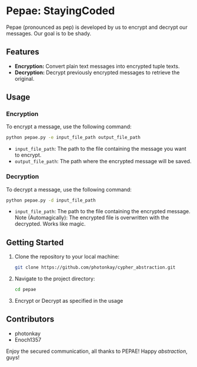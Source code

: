 # Pepae: StayingCoded

Pepae (pronounced as pep) is developed by us to encrypt and decrypt our messages. Our goal is to be shady.

## Features
- **Encryption:** Convert plain text messages into encrypted tuple texts.
- **Decryption:** Decrypt previously encrypted messages to retrieve the original.

## Usage

### Encryption
To encrypt a message, use the following command:

```bash
python pepae.py -e input_file_path output_file_path
```

- `input_file_path`: The path to the file containing the message you want to encrypt.
- `output_file_path`: The path where the encrypted message will be saved.

### Decryption
To decrypt a message, use the following command:

```bash
python pepae.py -d input_file_path
```

- `input_file_path`: The path to the file containing the encrypted message.
Note (Automagically): The encrypted file is overwritten with the decrypted. Works like magic.

## Getting Started

1. Clone the repository to your local machine:

    ```bash
    git clone https://github.com/photonkay/cypher_abstraction.git
    ```

2. Navigate to the project directory:

    ```bash
    cd pepae
    ```

3. Encrypt or Decrypt as specified in the usage


## Contributors
- photonkay
- Enoch1357

Enjoy the secured communication, all thanks to PEPAE! Happy *abstraction*, guys!
